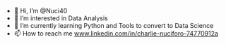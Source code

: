 - 👋 Hi, I’m @Nuci40
- 👀 I’m interested in Data Analysis
- 🌱 I’m currently learning Python and Tools to convert to Data Science
- 📫 How to reach me www.linkedin.com/in/charlie-nuciforo-74770912a

<!---
Nuci40/Nuci40 is a ✨ special ✨ repository because its `README.md` (this file) appears on your GitHub profile.
You can click the Preview link to take a look at your changes.
--->
